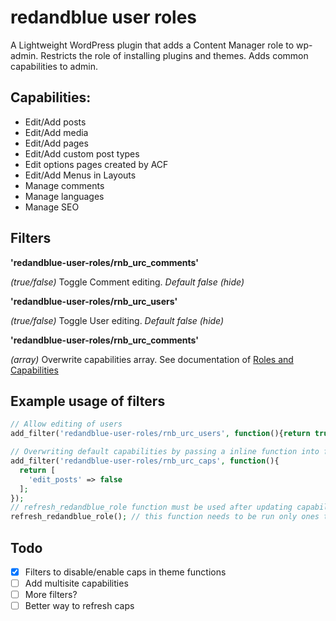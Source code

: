 # redandblue user roles
A Lightweight WordPress plugin that adds a Content Manager role to wp-admin. Restricts the role of installing plugins and themes. Adds common capabilities to admin.

## Capabilities:
- Edit/Add posts
- Edit/Add media
- Edit/Add pages
- Edit/Add custom post types
- Edit options pages created by ACF
- Edit/Add Menus in Layouts
- Manage comments
- Manage languages
- Manage SEO

## Filters
**'redandblue-user-roles/rnb_urc_comments'**

_(true/false)_ Toggle Comment editing. _Default false (hide)_

**'redandblue-user-roles/rnb_urc_users'**

_(true/false)_ Toggle User editing. _Default false (hide)_

**'redandblue-user-roles/rnb_urc_comments'**

_(array)_ Overwrite capabilities array. See documentation of [Roles and Capabilities](https://codex.wordpress.org/Roles_and_Capabilities#edit_users)

## Example usage of filters
```php
// Allow editing of users
add_filter('redandblue-user-roles/rnb_urc_users', function(){return true;});

// Overwriting default capabilities by passing a inline function into filter which returns an array
add_filter('redandblue-user-roles/rnb_urc_caps', function(){
  return [
    'edit_posts' => false
  ];
});
// refresh_redandblue_role function must be used after updating capabilities. (Better method will be implemented in upcoming versions)
refresh_redandblue_role(); // this function needs to be run only ones to update
```

## Todo
- [X] Filters to disable/enable caps in theme functions
- [ ] Add multisite capabilities
- [ ] More filters?
- [ ] Better way to refresh caps
